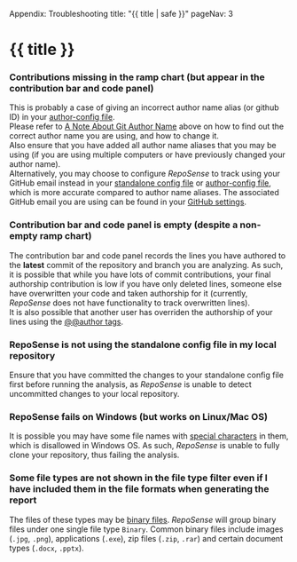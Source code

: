 <variable name="title">Appendix: Troubleshooting</variable>
<frontmatter>
  title: "{{ title | safe }}"
  pageNav: 3
</frontmatter>

<h1 class="display-4"><md>{{ title }}</md></h1>

<!-- ------------------------------------------------------------------------------------------------------ -->

### Contributions missing in the ramp chart (but appear in the contribution bar and code panel)

This is probably a case of giving an incorrect author name alias (or github ID) in your [author-config file](#author-config-csv).<br>
Please refer to [A Note About Git Author Name](#a-note-about-git-author-name) above on how to find out the correct author name you are using, and how to change it.<br>
Also ensure that you have added all author name aliases that you may be using (if you are using multiple computers or have previously changed your author name).<br>
Alternatively, you may choose to configure *RepoSense* to track using your GitHub email instead in your [standalone config file](#provide-data-using-a-json-config-file) or [author-config file](#author-config-csv), which is more accurate compared to author name aliases. The associated GitHub email you are using can be found in your [GitHub settings](https://github.com/settings/emails).

<!-- ------------------------------------------------------------------------------------------------------ -->

### Contribution bar and code panel is empty (despite a non-empty ramp chart)

The contribution bar and code panel records the lines you have authored to the **latest** commit of the repository and branch you are analyzing. As such, it is possible that while you have lots of commit contributions, your final authorship contribution is low if you have only deleted lines, someone else have overwritten your code and taken authorship for it (currently, *RepoSense* does not have functionality to track overwritten lines).<br>
It is also possible that another user has overriden the authorship of your lines using the [@@author tags](#provide-data-using-author-tags).

<!-- ------------------------------------------------------------------------------------------------------ -->

### RepoSense is not using the standalone config file in my local repository

Ensure that you have committed the changes to your standalone config file first before running the analysis, as *RepoSense* is unable to detect uncommitted changes to your local repository.

<!-- ------------------------------------------------------------------------------------------------------ -->

### RepoSense fails on Windows (but works on Linux/Mac OS)

It is possible you may have some file names with [special characters](https://docs.microsoft.com/en-us/windows/desktop/FileIO/naming-a-file#naming-conventions) in them, which is disallowed in Windows OS. As such, *RepoSense* is unable to fully clone your repository, thus failing the analysis.

<!-- ------------------------------------------------------------------------------------------------------ -->

### Some file types are not shown in the file type filter even if I have included them in the file formats when generating the report

The files of these types may be [binary files](https://en.wikipedia.org/wiki/Binary_file). *RepoSense* will group binary files under one single file type `Binary`. Common binary files include images (`.jpg`, `.png`), applications (`.exe`), zip files (`.zip`, `.rar`) and certain document types (`.docx`, `.pptx`).

